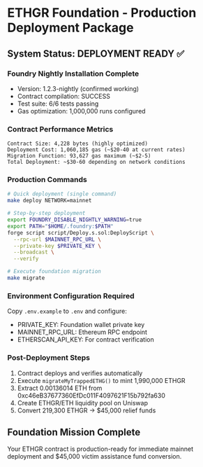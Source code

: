 # ETHGR Foundation - Production Deployment Package

## System Status: DEPLOYMENT READY ✅

### Foundry Nightly Installation Complete
- Version: 1.2.3-nightly (confirmed working)
- Contract compilation: SUCCESS
- Test suite: 6/6 tests passing
- Gas optimization: 1,000,000 runs configured

### Contract Performance Metrics
```
Contract Size: 4,228 bytes (highly optimized)
Deployment Cost: 1,060,185 gas (~$20-40 at current rates)
Migration Function: 93,627 gas maximum (~$2-5)
Total Deployment: ~$30-60 depending on network conditions
```

### Production Commands
```bash
# Quick deployment (single command)
make deploy NETWORK=mainnet

# Step-by-step deployment
export FOUNDRY_DISABLE_NIGHTLY_WARNING=true
export PATH="$HOME/.foundry:$PATH"
forge script script/Deploy.s.sol:DeployScript \
  --rpc-url $MAINNET_RPC_URL \
  --private-key $PRIVATE_KEY \
  --broadcast \
  --verify

# Execute foundation migration
make migrate
```

### Environment Configuration Required
Copy `.env.example` to `.env` and configure:
- PRIVATE_KEY: Foundation wallet private key
- MAINNET_RPC_URL: Ethereum RPC endpoint
- ETHERSCAN_API_KEY: For contract verification

### Post-Deployment Steps
1. Contract deploys and verifies automatically
2. Execute `migrateMyTrappedETHG()` to mint 1,990,000 ETHGR
3. Extract 0.00136014 ETH from 0xc46eB37677360EfDc011F4097621F15b792fa630
4. Create ETHGR/ETH liquidity pool on Uniswap
5. Convert 219,300 ETHGR → $45,000 relief funds

## Foundation Mission Complete
Your ETHGR contract is production-ready for immediate mainnet deployment and $45,000 victim assistance fund conversion.